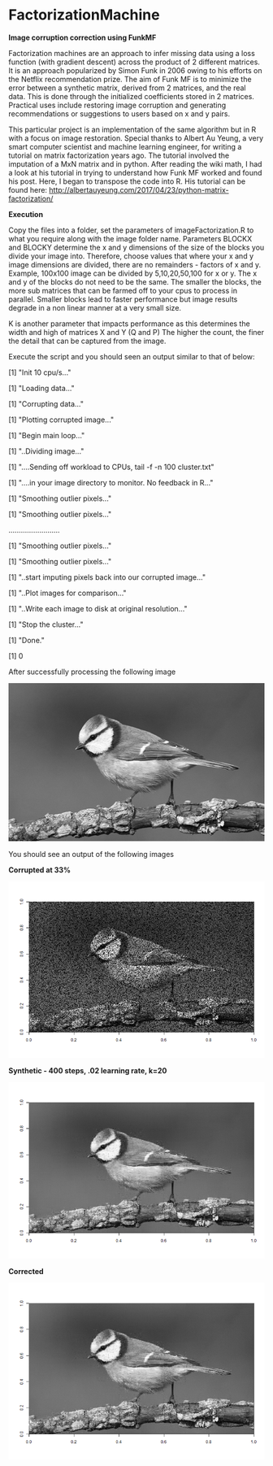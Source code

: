 # FactorizationMachine
**Image corruption correction using FunkMF**

Factorization machines are an approach to infer missing data using a loss function (with gradient descent) across the product of 2 different matrices. It is an approach popularized by Simon Funk in 2006 owing to his efforts on the Netflix recommendation prize. The aim of Funk MF is to minimize the error between a synthetic matrix, derived from 2 matrices, and the real data. This is done through the initialized coefficients stored in 2 matrices. Practical uses include restoring image corruption and generating recommendations or suggestions to users based on x and y pairs.

This particular project is an implementation of the same algorithm but in R with a focus on image restoration.
Special thanks to Albert Au Yeung, a very smart computer scientist and machine learning engineer, for writing a tutorial on matrix factorization years ago. The tutorial involved the imputation of a MxN matrix and in python. After reading the wiki math, I had a look at his tutorial in trying to understand how Funk MF worked and found his post. Here, I began to transpose the code into R. 
His tutorial can be found here:
http://albertauyeung.com/2017/04/23/python-matrix-factorization/

**Execution**

Copy the files into a folder, set the parameters of imageFactorization.R to what you require along with the image folder name.
Parameters BLOCKX and BLOCKY determine the x and y dimensions of the size of the blocks you divide your image into.
Therefore, choose values that where your x and y image dimensions are divided, there are no remainders - factors of x and y.
Example, 100x100 image can be divided by 5,10,20,50,100 for x or y. The x and y of the blocks do not need to be the same.
The smaller the blocks, the more sub matrices that can be farmed off to your cpus to process in parallel.
Smaller blocks lead to faster performance but image results degrade in a non linear manner at a very small size.

K is another parameter that impacts performance as this determines the width and high of matrices X and Y (Q and P)
The higher the count, the finer the detail that can be captured from the image.

Execute the script and you should seen an output similar to that of below:

[1] "Init  10  cpu/s..."

[1] "Loading data..."

[1] "Corrupting data..."

[1] "Plotting corrupted image..."

[1] "Begin main loop..."

[1] "..Dividing image..."

[1] "....Sending off workload to CPUs, tail -f -n 100 cluster.txt"

[1] "....in your image directory to monitor. No feedback in R..."

[1] "Smoothing outlier pixels..."

[1] "Smoothing outlier pixels..."

.........................

[1] "Smoothing outlier pixels..."

[1] "Smoothing outlier pixels..."

[1] "..start imputing pixels back into our corrupted image..."

[1] "..Plot images for comparison..."

[1] "..Write each image to disk at original resolution..."

[1] "Stop the cluster..."

[1] "Done."

[1] 0

After successfully processing the following image

![Original](https://github.com/RayBosman/FactorizationMachine/blob/master/14.png)

You should see an output of the following images

**Corrupted at 33%**

![Corrupted](https://github.com/RayBosman/FactorizationMachine/blob/master/14.png1_14.png_37_0.02_400_20_corrupt.png)

**Synthetic - 400 steps, .02 learning rate, k=20**

![Synthetic](https://github.com/RayBosman/FactorizationMachine/blob/master/14.png1_14.png_37_0.02_400_20_fact.png)

**Corrected**

![Corrected](https://github.com/RayBosman/FactorizationMachine/blob/master/14.png1_14.png_37_0.02_400_20_corrected.png)
